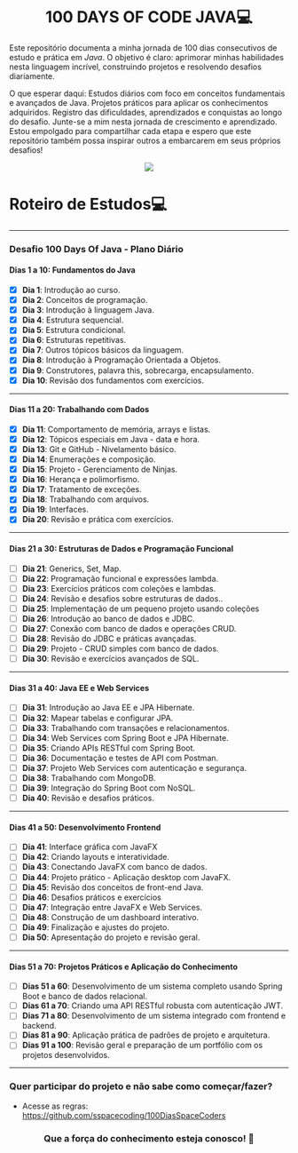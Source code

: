

<h1 align="center">100 DAYS OF CODE JAVA💻 </h1>

Este repositório documenta a minha jornada de 100 dias consecutivos de estudo e prática em <em>Java</em>. O objetivo é claro: aprimorar minhas habilidades nesta linguagem incrível, construindo projetos e resolvendo desafios diariamente.

O que esperar daqui:
Estudos diários com foco em conceitos fundamentais e avançados de Java.
Projetos práticos para aplicar os conhecimentos adquiridos.
Registro das dificuldades, aprendizados e conquistas ao longo do desafio.
Junte-se a mim nesta jornada de crescimento e aprendizado. Estou empolgado para compartilhar cada etapa e espero que este repositório também possa inspirar outros a embarcarem em seus próprios desafios!

<p align="center"><img src="http://img.shields.io/static/v1?label=STATUS&message=EM%20DESENVOLVIMENTO&color=GREEN&style=for-the-badge"/></p>


<h1>Roteiro de Estudos💻</h1>

---

### **Desafio 100 Days Of Java - Plano Diário**

#### **Dias 1 a 10: Fundamentos do Java**
- [x] **Dia 1**: Introdução ao curso. 
- [x] **Dia 2**: Conceitos de programação.
- [x] **Dia 3**: Introdução à linguagem Java.
- [x] **Dia 4**: Estrutura sequencial.
- [x] **Dia 5**: Estrutura condicional.
- [x] **Dia 6**: Estruturas repetitivas.
- [x] **Dia 7**: Outros tópicos básicos da linguagem.
- [x] **Dia 8**: Introdução à Programação Orientada a Objetos.
- [x] **Dia 9**: Construtores, palavra this, sobrecarga, encapsulamento.
- [x] **Dia 10**: Revisão dos fundamentos com exercícios.

---

#### **Dias 11 a 20: Trabalhando com Dados**
- [x] **Dia 11**: Comportamento de memória, arrays e listas.
- [x] **Dia 12**: Tópicos especiais em Java - data e hora.
- [x] **Dia 13**: Git e GitHub - Nivelamento básico.
- [x] **Dia 14**: Enumerações e composição.
- [x] **Dia 15**: Projeto - Gerenciamento de Ninjas.
- [x] **Dia 16**: Herança e polimorfismo.
- [x] **Dia 17**: Tratamento de exceções.
- [x] **Dia 18**: Trabalhando com arquivos.
- [x] **Dia 19**: Interfaces.
- [x] **Dia 20**: Revisão e prática com exercícios.

---

#### **Dias 21 a 30: Estruturas de Dados e Programação Funcional**
- [ ] **Dia 21**: Generics, Set, Map.
- [ ] **Dia 22**: Programação funcional e expressões lambda.
- [ ] **Dia 23**: Exercícios práticos com coleções e lambdas.
- [ ] **Dia 24**: Revisão e desafios sobre estruturas de dados..
- [ ] **Dia 25**: Implementação de um pequeno projeto usando coleções
- [ ] **Dia 26**: Introdução ao banco de dados e JDBC.
- [ ] **Dia 27**: Conexão com banco de dados e operações CRUD.
- [ ] **Dia 28**: Revisão do JDBC e práticas avançadas.
- [ ] **Dia 29**: Projeto - CRUD simples com banco de dados.
- [ ] **Dia 30**: Revisão e exercícios avançados de SQL.

---

#### **Dias 31 a 40: Java EE e Web Services**
- [ ] **Dia 31**: Introdução ao Java EE e JPA Hibernate.
- [ ] **Dia 32**: Mapear tabelas e configurar JPA.
- [ ] **Dia 33**: Trabalhando com transações e relacionamentos.
- [ ] **Dia 34**: Web Services com Spring Boot e JPA Hibernate.
- [ ] **Dia 35**: Criando APIs RESTful com Spring Boot.
- [ ] **Dia 36**: Documentação e testes de API com Postman.
- [ ] **Dia 37**: Projeto Web Services com autenticação e segurança.
- [ ] **Dia 38**: Trabalhando com MongoDB.
- [ ] **Dia 39**: Integração do Spring Boot com NoSQL.
- [ ] **Dia 40**: Revisão e desafios práticos.

---

#### **Dias 41 a 50: Desenvolvimento Frontend**
- [ ] **Dia 41**: Interface gráfica com JavaFX
- [ ] **Dia 42**: Criando layouts e interatividade.
- [ ] **Dia 43**: Conectando JavaFX com banco de dados.
- [ ] **Dia 44**: Projeto prático - Aplicação desktop com JavaFX.
- [ ] **Dia 45**: Revisão dos conceitos de front-end Java.
- [ ] **Dia 46**: Desafios práticos e exercícios
- [ ] **Dia 47**: Integração entre JavaFX e Web Services.
- [ ] **Dia 48**: Construção de um dashboard interativo.
- [ ] **Dia 49**: Finalização e ajustes do projeto.
- [ ] **Dia 50**: Apresentação do projeto e revisão geral.

---

#### **Dias 51 a 70: Projetos Práticos e Aplicação do Conhecimento**
- [ ] **Dias 51 a 60**: Desenvolvimento de um sistema completo usando Spring Boot e banco de dados relacional.
- [ ] **Dias 61 a 70**: Criando uma API RESTful robusta com autenticação JWT.
- [ ] **Dias 71 a 80**: Desenvolvimento de um sistema integrado com frontend e backend.
- [ ] **Dias 81 a 90**: Aplicação prática de padrões de projeto e arquitetura.
- [ ] **Dias 91 a 100**: Revisão geral e preparação de um portfólio com os projetos desenvolvidos.

---

### **Quer participar do projeto e não sabe como começar/fazer?**
- Acesse as regras: https://github.com/sspacecoding/100DiasSpaceCoders

<h3 align="center">Que a força do conhecimento esteja conosco! 🖖</h3>